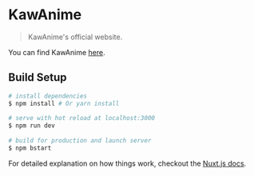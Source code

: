 # KawAnime

> KawAnime's official website.

You can find KawAnime [here](https://github.com/Kylart/KawAnime).

## Build Setup

``` bash
# install dependencies
$ npm install # Or yarn install
 
# serve with hot reload at localhost:3000
$ npm run dev
 
# build for production and launch server
$ npm bstart
```

For detailed explanation on how things work, checkout the [Nuxt.js docs](https://github.com/nuxt/nuxt.js).
